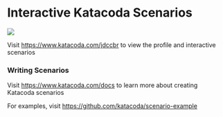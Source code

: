 # Interactive Katacoda Scenarios

[![](http://shields.katacoda.com/katacoda/jdccbr/count.svg)](https://www.katacoda.com/jdccbr "Get your profile on Katacoda.com")

Visit https://www.katacoda.com/jdccbr to view the profile and interactive scenarios

### Writing Scenarios
Visit https://www.katacoda.com/docs to learn more about creating Katacoda scenarios

For examples, visit https://github.com/katacoda/scenario-example
